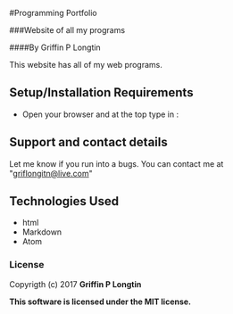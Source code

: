 #Programming Portfolio

###Website of all my programs

####By Griffin P Longtin

This website has all of my web programs.

##  Setup/Installation Requirements
* Open your browser and at the top type in :

## Support and contact details

Let me know if you run into a bugs. You can contact me at "griflongitn@live.com"

## Technologies Used

* html
* Markdown
* Atom

### License

Copyrigth (c) 2017 **Griffin P Longtin**

**This software is licensed under the MIT license.**
